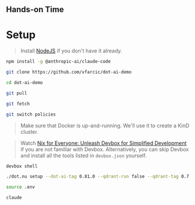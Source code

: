 <!-- .slide: data-background="../img/background/hands-on.jpg" -->
## Hands-on Time

# Setup


> Install [NodeJS](https://nodejs.org/en/download) if you don't have it already.

```sh
npm install -g @anthropic-ai/claude-code

git clone https://github.com/vfarcic/dot-ai-demo

cd dot-ai-demo

git pull

git fetch

git switch policies
```


> Make sure that Docker is up-and-running. We'll use it to create a KinD cluster.

> Watch [Nix for Everyone: Unleash Devbox for Simplified Development](https://youtu.be/WiFLtcBvGMU) if you are not familiar with Devbox. Alternatively, you can skip Devbox and install all the tools listed in `devbox.json` yourself.


```sh
devbox shell

./dot.nu setup --dot-ai-tag 0.81.0 --qdrant-run false --qdrant-tag 0.7.0

source .env

claude
```
